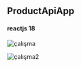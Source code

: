 ## ProductApiApp
#### reactjs 18 


![çalışma](https://user-images.githubusercontent.com/85956625/215736933-6a12a78f-03e1-446d-a853-c6f062931c7a.PNG)



![çalışma2](https://user-images.githubusercontent.com/85956625/215737049-564131ff-5e65-43af-bd43-4ea3c255108e.PNG)
